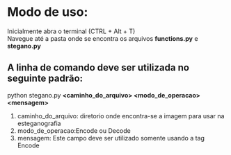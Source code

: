 <h1>Modo de uso:</h1>
<p>Inicialmente abra o terminal (CTRL + Alt + T)<br>Navegue até a pasta onde se encontra os arquivos <strong>functions.py</strong> e <strong>stegano.py</strong></p>
<h2>A linha de comando deve ser utilizada no seguinte padrão:</h2>
<p>python stegano.py <strong>&ltcaminho_do_arquivo&gt &ltmodo_de_operacao&gt &ltmensagem&gt</strong></p>
<ol>
  <li>caminho_do_arquivo: diretorio onde encontra-se a imagem para usar na esteganografia</li>
  <li>modo_de_operacao:Encode ou Decode</li>
  <li>mensagem: Este campo deve ser utilizado somente usando a tag Encode</li>

</ol>

